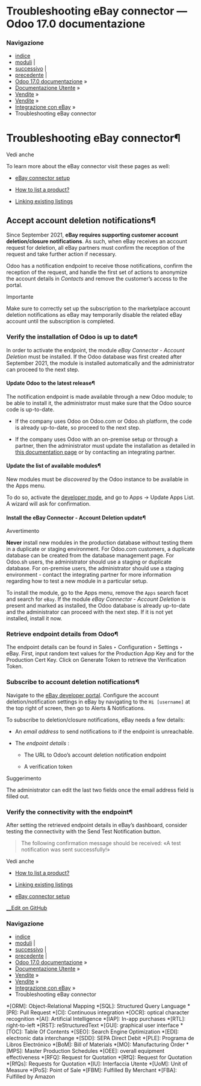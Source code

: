 # Troubleshooting eBay connector — Odoo 17.0 documentazione

### Navigazione

  * [indice](../../../../genindex.html "Indice generale")
  * [moduli](../../../../py-modindex.html "Indice del modulo Python") |
  * [successivo](linking_listings.html "Linking existing listings") |
  * [precedente](manage.html "How to list a product?") |
  * [Odoo 17.0 documentazione](../../../../index-2.html) »
  * [Documentazione Utente](../../../../applications.html) »
  * [Vendite](../../../sales.html) »
  * [Vendite](../../sales.html) »
  * [Integrazione con eBay](../ebay_connector.html) »
  * Troubleshooting eBay connector



# Troubleshooting eBay connector¶

Vedi anche

To learn more about the eBay connector visit these pages as well:

  * [eBay connector setup](setup.html)

  * [How to list a product?](manage.html)

  * [Linking existing listings](linking_listings.html)




## Accept account deletion notifications¶

Since September 2021, **eBay requires supporting customer account deletion/closure notifications**. As such, when eBay receives an account request for deletion, all eBay partners must confirm the reception of the request and take further action if necessary.

Odoo has a notification endpoint to receive those notifications, confirm the reception of the request, and handle the first set of actions to anonymize the account details in _Contacts_ and remove the customer’s access to the portal.

Importante

Make sure to correctly set up the subscription to the marketplace account deletion notifications as eBay may temporarily disable the related eBay account until the subscription is completed.

### Verify the installation of Odoo is up to date¶

In order to activate the endpoint, the module _eBay Connector - Account Deletion_ must be installed. If the Odoo database was first created after September 2021, the module is installed automatically and the administrator can proceed to the next step.

#### Update Odoo to the latest release¶

The notification endpoint is made available through a new Odoo module; to be able to install it, the administrator must make sure that the Odoo source code is up-to-date.

  * If the company uses Odoo on Odoo.com or Odoo.sh platform, the code is already up-to-date, so proceed to the next step.

  * If the company uses Odoo with an on-premise setup or through a partner, then the administrator must update the installation as detailed in [this documentation page](../../../../administration/on_premise/update.html) or by contacting an integrating partner.




#### Update the list of available modules¶

New modules must be _discovered_ by the Odoo instance to be available in the Apps menu.

To do so, activate the [developer mode](../../../general/developer_mode.html#developer-mode), and go to Apps -> Update Apps List. A wizard will ask for confirmation.

#### Install the eBay Connector - Account Deletion update¶

Avvertimento

**Never** install new modules in the production database without testing them in a duplicate or staging environment. For Odoo.com customers, a duplicate database can be created from the database management page. For Odoo.sh users, the administrator should use a staging or duplicate database. For on-premise users, the administrator should use a staging environment - contact the integrating partner for more information regarding how to test a new module in a particular setup.

To install the module, go to the Apps menu, remove the `Apps` search facet and search for `eBay`. If the module _eBay Connector - Account Deletion_ is present and marked as installed, the Odoo database is already up-to-date and the administrator can proceed with the next step. If it is not yet installed, install it now.

### Retrieve endpoint details from Odoo¶

The endpoint details can be found in Sales ‣ Configuration ‣ Settings ‣ eBay. First, input random text values for the Production App Key and for the Production Cert Key. Click on Generate Token to retrieve the Verification Token.

### Subscribe to account deletion notifications¶

Navigate to the [eBay developer portal](https://go.developer.ebay.com/). Configure the account deletion/notification settings in eBay by navigating to the `Hi [username]` at the top right of screen, then go to Alerts & Notifications.

To subscribe to deletion/closure notifications, eBay needs a few details:

  * An _email address_ to send notifications to if the endpoint is unreachable.

  * The _endpoint details_ :

    * The URL to Odoo’s account deletion notification endpoint

    * A verification token




Suggerimento

The administrator can edit the last two fields once the email address field is filled out.

### Verify the connectivity with the endpoint¶

After setting the retrieved endpoint details in eBay’s dashboard, consider testing the connectivity with the Send Test Notification button.

> The following confirmation message should be received: «A test notification was sent successfully!»

Vedi anche

  * [How to list a product?](manage.html)

  * [Linking existing listings](linking_listings.html)

  * [eBay connector setup](setup.html)




[ __Edit on GitHub](https://github.com/odoo/documentation/edit/17.0/content/applications/sales/sales/ebay_connector/troubleshooting.rst)

### Navigazione

  * [indice](../../../../genindex.html "Indice generale")
  * [moduli](../../../../py-modindex.html "Indice del modulo Python") |
  * [successivo](linking_listings.html "Linking existing listings") |
  * [precedente](manage.html "How to list a product?") |
  * [Odoo 17.0 documentazione](../../../../index-2.html) »
  * [Documentazione Utente](../../../../applications.html) »
  * [Vendite](../../../sales.html) »
  * [Vendite](../../sales.html) »
  * [Integrazione con eBay](../ebay_connector.html) »
  * Troubleshooting eBay connector


  *[ORM]: Object-Relational Mapping
  *[SQL]: Structured Query Language
  *[PR]: Pull Request
  *[CI]: Continuous integration
  *[OCR]: optical character recognition
  *[AI]: Artificial Intelligence
  *[IAP]: In-app purchases
  *[RTL]: right-to-left
  *[RST]: reStructuredText
  *[GUI]: graphical user interface
  *[TOC]: Table Of Contents
  *[SEO]: Search Engine Optimization
  *[EDI]: electronic data interchange
  *[SDD]: SEPA Direct Debit
  *[PLE]: Programa de Libros Electrónico
  *[BoM]: Bill of Materials
  *[MO]: Manufacturing Order
  *[MPS]: Master Production Schedules
  *[OEE]: overall equipment effectiveness
  *[RFQ]: Request for Quotation
  *[RfQ]: Request for Quotation
  *[RfQs]: Requests for Quotation
  *[IU]: Interfaccia Utente
  *[UoM]: Unit of Measure
  *[PoS]: Point of Sale
  *[FBM]: Fulfilled By Merchant
  *[FBA]: Fulfilled by Amazon